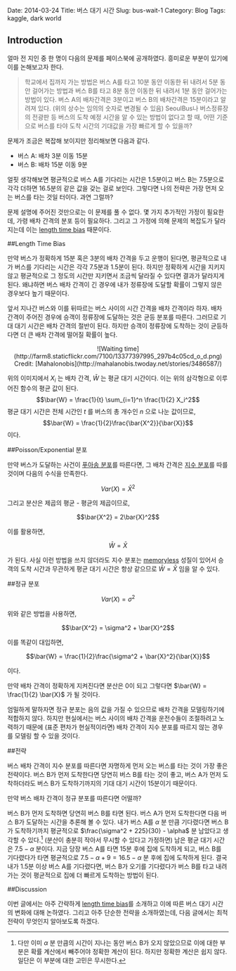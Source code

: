 Date: 2014-03-24
Title: 버스 대기 시간
Slug: bus-wait-1
Category: Blog
Tags: kaggle, dark world

## Introduction

얼마 전 지인 중 한 명이 다음의 문제를 페이스북에 공개하였다.
흥미로운 부분이 있기에 이를 논해보고자 한다.

> 학교에서 집까지 가는 방법은 버스 A를 타고 10분 동안 이동한 뒤 내려서 5분 동안 걸어가는 방법과 버스 B를 타고 8분 동안 이동한 뒤 내려서 1분 동안 걸어가는 방법이 있다. 버스 A의 배차간격은 3분이고 버스 B의 배차간격은 15분이라고 알려져 있다. (위의 상수는 임의의 숫자로 변경될 수 있음) SeoulBus나 버스정류장의 전광판 등 버스의 도착 예정 시간을 알 수 있는 방법이 없다고 할 때, 어떤 기준으로 버스를 타야 도착 시간의 기대값을 가장 빠르게 할 수 있을까?

문제가 조금은 복잡해 보이지만 정리해보면 다음과 같다.

- 버스 A: 배차 3분 이동 15분
- 버스 B: 배차 15분 이동 9분

얼핏 생각해보면 평균적으로 버스 A를 기다리는 시간은 1.5분이고 버스 B는 7.5분으로 각각 더하면 16.5분의 같은 값을 갖는 걸로 보인다.
그렇다면 나의 전략은 가장 먼저 오는 버스를 타는 것일 터이다.
과연 그럴까?

문제 설명에 주어진 것만으로는 이 문제를 풀 수 없다.
몇 가지 추가적인 가정이 필요한데, 가령 배차 간격의 분포 등이 필요하다.
그리고 그 가정에 의해 문제의 복잡도가 달라지는데 이는 [length time bias][ltb_wiki] 때문이다.

##Length Time Bias

만약 버스가 정확하게 15분 혹은 3분의 배차 간격을 두고 운행이 된다면, 평균적으로 내가 버스를 기다리는 시간은 각각 7.5분과 1.5분이 된다.
하지만 정확하게 시간을 지키지 않고 평균적으로 그 정도의 시간만 지키면서 조금씩 달라질 수 있다면 결과가 달라지게 된다.
왜냐하면 버스 배차 간격이 긴 경우에 내가 정류장에 도달할 확률이 그렇지 않은 경우보다 높기 때문이다.

앞서 지나간 버스와 이를 뒤따르는 버스 사이의 시간 간격을 배차 간격이라 하자.
배차 간격이 주어진 경우에 승객이 정류장에 도달하는 것은 균등 분포를 따른다.
그러므로 기대 대기 시간은 배차 간격의 절반이 된다.
하지만 승객이 정류장에 도착하는 것이 균등하다면 더 큰 배차 간격에 떨어질 확률이 높다.

<center>
![Waiting time](http://farm8.staticflickr.com/7100/13377397995_297b4c05cd_o_d.png)
Credit: [Mahalonobis](http://mahalanobis.twoday.net/stories/3486587/)
</center>

위의 이미지에서 $X_i$ 는 배차 간격, $\bar{W}$ 는 평균 대기 시간이다.
이는 위의 삼각형으로 이루어진 함수의 평균 값이 된다.
$$\bar{W} = \frac{1}{t} \sum_{i=1}^n \frac{1}{2} X_i^2$$
평균 대기 시간은 전체 시간인 $t$ 를 버스의 총 개수인 $n$ 으로 나눈 값이므로,
$$\bar{W} = \frac{1}{2}\frac{\bar{X^2}}{\bar{X}}$$
이다.

##Poisson/Exponential 분포

만약 버스가 도달하는 사건이 [푸아송 분포][poisson_wiki]를 따른다면, 그 배차 간격은 [지수 분포][exponential_wiki]를 따를 것이며 다음의 수식을 만족한다.

$$Var(X) = \bar{X}^2$$

그리고 분산은 제곱의 평균 - 평균의 제곱이므로,

$$\bar{X^2} = 2\bar{X}^2$$

이를 활용하면,

$$ \bar{W} = \bar{X}$$

가 된다. 사실 이런 방법을 쓰지 않더라도 지수 분포는 [memoryless][exponential_memoryless] 성질이 있어서 승객의 도착 시간과 무관하게 평균 대기 시간은 항상 같으므로 $\bar{W} = \bar{X}$ 임을 알 수 있다.

##정규 분포

$$Var(X) = \sigma^2$$

위와 같은 방법을 사용하면,

$$\bar{X^2} = \sigma^2 + \bar{X}^2$$

이를 똑같이 대입하면,

$$\bar{W} = \frac{1}{2}\frac{\sigma^2 + \bar{X}^2}{\bar{X}}$$

이다.

만약 배차 간격이 정확하게 지켜진다면 분산은 0이 되고 그렇다면 $\bar{W} = \frac{1}{2} \bar{X}$ 가 될 것이다.

엄밀하게 말하자면 정규 분포는 음의 값을 가질 수 있으므로 배차 간격을 모델링하기에 적합하지 않다.
하지만 현실에서는 버스 사이의 배차 간격을 운전수들이 조절하려고 노력하기 때문에 (표준 편차가 현실적이라면) 배차 간격이 지수 분포를 따르지 않는 경우를 모델링 할 수 있을 것이다.

##전략

버스 배차 간격이 지수 분포를 따른다면 자명하게 먼저 오는 버스를 타는 것이 가장 좋은 전략이다.
버스 B가 먼저 도착한다면 당연히 버스 B를 타는 것이 좋고, 버스 A가 먼저 도착하더라도 버스 B가 도착하기까지의 기대 대기 시간이 15분이기 때문이다.

만약 버스 배차 간격이 정규 분포를 따른다면 어떨까?

버스 B가 먼저 도착하면 당연히 버스 B를 타면 된다.
버스 A가 먼저 도착한다면 다음 버스 B가 도달하는 시간을 추론해 볼 수 있다.
내가 버스 A를 $\alpha$ 분 만큼 기다렸다면 버스 B가 도착하기까지 평균적으로 $\frac{\sigma^2 + 225}{30} - \alpha$ 분 남았다고 생각할 수 있다.[^footnote1]
(분산이 충분히 작아서 무시할 수 있다고 가정하면) 남은 평균 대기 시간은 $7.5 - \alpha$ 분이다.
지금 당장 버스 A를 타면 15분 후에 집에 도착하게 되고, 버스 B를 기다렸다가 타면 평균적으로 $7.5 - \alpha +9 = 16.5 - \alpha$ 분 후에 집에 도착하게 된다.
결국 내가 1.5분 이상 버스 A를 기다렸다면, 버스 B가 오기를 기다렸다가 버스 B를 타고 내려가는 것이 평균적으로 집에 더 빠르게 도착하는 방법이 된다.

##Discussion

이번 글에서는 아주 간략하게 [length time bias][ltb_wiki]를 소개하고 이에 따른 버스 대기 시간의 변화에 대해 논하였다. 그리고 아주 단순한 전략을 소개하였는데, 다음 글에서는 최적 전략이 무엇인지 알아보도록 하겠다.



[ltb_wiki]: http://en.wikipedia.org/wiki/Length_time_bias
[poisson_wiki]: http://en.wikipedia.org/wiki/Poisson_distribution
[exponential_wiki]: http://en.wikipedia.org/wiki/Exponential_distribution
[exponential_memoryless]: http://en.wikipedia.org/wiki/Exponential_distribution#Memorylessness


[^footnote1]: 다만 이미 $\alpha$ 분 만큼의 시간이 지나는 동안 버스 B가 오지 않았으므로 이에 대한 부분은 확률 계산에서 빼주어야 정확한 계산이 된다. 하지만 정확한 계산은 쉽지 않다. 일단은 이 부분에 대한 고민은 무시한다.

